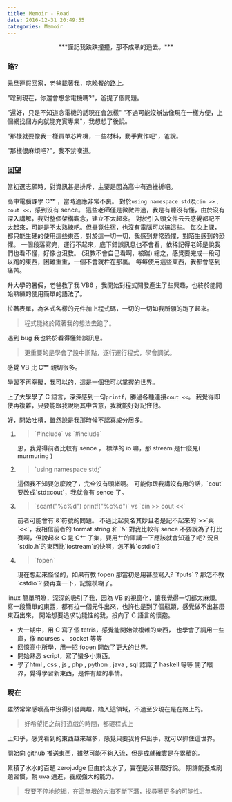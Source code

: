 ```yaml
---
title: Memoir - Road
date: 2016-12-31 20:49:55
categories: Memoir
---
```


<center>
***謹記我跌跌撞撞，那不成熟的過去。***
</center>

### 路?

元旦連假回家，老爸載著我，吃晚餐的路上。

"唸到現在，你還會想念電機嗎?"，爸提了個問題。

"還好，只是不知道念電機的話現在會怎樣"
"不過可能沒辦法像現在一樣方便，上個網找個方向就能充實專業"，我想想了後說。

"那樣就要像我一樣買單芯片機，一些材料，動手實作吧"，爸說。

"那樣很麻煩吧?"，我不禁嘆道。

### 回望

當初選志願時，對資訊甚是排斥，主要是因為高中有過挫折吧。

高中電腦課學 C艹 ，當時適應非常不良。
對於`using namespace std`及`cin >>` , `cout <<`，感到沒有 sence。
這些老師僅是微微帶過，我是有聽沒有懂，由於沒有深入講解，我對整個架構觀念，建立不太起來。
對於引入頭文件云云感覺都記不太起來，可能是不太熟練吧。但畢竟住宿，也沒有電腦可以搞這些。
每次上課，都只能生硬的使用這些東西，對於這一切一切，我感到非常恐懼，對陌生感到的恐懼。
一個段落寫完，運行不起來，底下錯誤訊息也不會看，依稀記得老師是說我們也看不懂，好像也沒教。
(沒教不會自己看啊，被踹)
總之，感覺要完成一段可以跑的東西，困難重重，一個不會就杵在那裏。
每每使用這些東西，我都會感到痛苦。

升大學的暑假，老爸教了我 VB6 ，我開始對程式開發產生了些興趣，也終於能開始熟練的使用簡單的語法了。

拉著表單，為各式各樣的元件加上程式碼，一切的一切如我所願的跑了起來。

> 程式能終於照著我的想法去跑了。

遇到 bug 我也終於看得懂錯誤訊息。

> 更重要的是學會了設中斷點，逐行運行程式，學會調試。

感覺 VB 比 C艹 親切很多。

學習不再窒礙，我可以的，這是一個我可以掌握的世界。

上了大學學了 C 語言，深深感到一句`printf`，勝過各種連接`cout <<`。
我覺得即使再複雜，只要能跟我說明其中含意，我就能好好記住他。

好，開始吐槽，雖然說是我那時候不認真成分居多。
<ol>
<li>
<blockquote>`#include<stdio.h>` vs `#include<iostream>`</blockquote>
恩，我覺得前者比較有 sence ， 標準的 io 嘛，那 stream 是什麼鬼( murmuring )
</li>
<li>
<blockquote>`using namespace std;`</blockquote>
這個我不知要怎麼說了，完全沒有頭緒啊。
可能你跟我講沒有用的話，`cout`要改成`std::cout`，我就會有 sence 了。
</li>
<li>
<blockquote>`scanf("%c%d") printf("%c%d")` vs `cin >> cout <<`</blockquote>
前者可能會有`&`符號的問題。
不過比起莫名其妙且老是記不起來的`>>`與`<<`，我相信前者的 format string 和 `&` 對我比較有 sence
不要說為了打比賽啊，但說起來 C 是 C艹 子集，要用艹的庫講一下應該就會知道了吧?
況且`stdio.h`的東西比`iostream`的快啊，怎不教`cstdio`?
</li>
<li>
<blockquote>`fopen` </blockquote>
現在想起來怪怪的，如果有教 fopen 那當初是用甚麼寫入? `fputs` ? 那怎不教 `cstdio`?
要再查一下，記憶模糊了。
</li>
</ol>

linux 簡單明瞭，深深的吸引了我，因為 VB 的視窗化，讓我覺得一切都太麻煩。
寫一段簡單的東西，都有拉一個元件出來，也許也是到了個瓶頸，感覺做不出甚麼東西出來，
開始想要追求功能性的我，投向了 C 語言的懷抱。

* 大一期中，用 C 寫了個 tetris，感覺能開始做複雜的東西，
也學會了調用一些庫，像 ncurses 、 socket 等等
* 回憶高中所學，用一招 fopen 開啟了更大的世界。
* 開始熟悉 script，寫了蠻多小東西。
* 學了html , css , js , php , python , java , sql 認識了 haskell 等等
  開了眼界，覺得學習新東西，是件有趣的事情。

### 現在

雖然常常感嘆高中沒得引發興趣，踏入這領域，不過至少現在是在路上的。
> 好希望把之前打遊戲的時間，都砸程式上


上知乎，感覺看到的東西越來越多，感覺只要我肯伸出手，就可以抓住這世界。

開始向 github 推送東西，雖然可能不夠入流，但是成就確實是在累積的。

累積了水水的百題 zerojudge 但由於太水了，實在是沒甚麼好說。
期許能養成刷題習慣，朝 uva 邁進，養成強大的能力。

> 我要不停地挖掘，在這無垠的大海不斷下潛，找尋著更多的可能性。
